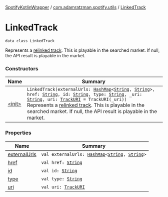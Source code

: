 [SpotifyKotlinWrapper](../../index.md) / [com.adamratzman.spotify.utils](../index.md) / [LinkedTrack](./index.md)

# LinkedTrack

`data class LinkedTrack`

Represents a [relinked track](https://github.com/adamint/spotify-web-api-kotlin/blob/master/README.md#track-relinking). This is playable in the
searched market. If null, the API result is playable in the market.

### Constructors

| Name | Summary |
|---|---|
| [&lt;init&gt;](-init-.md) | `LinkedTrack(externalUrls: `[`HashMap`](https://kotlinlang.org/api/latest/jvm/stdlib/kotlin.collections/-hash-map/index.html)`<`[`String`](https://kotlinlang.org/api/latest/jvm/stdlib/kotlin/-string/index.html)`, `[`String`](https://kotlinlang.org/api/latest/jvm/stdlib/kotlin/-string/index.html)`>, href: `[`String`](https://kotlinlang.org/api/latest/jvm/stdlib/kotlin/-string/index.html)`, id: `[`String`](https://kotlinlang.org/api/latest/jvm/stdlib/kotlin/-string/index.html)`, type: `[`String`](https://kotlinlang.org/api/latest/jvm/stdlib/kotlin/-string/index.html)`, _uri: `[`String`](https://kotlinlang.org/api/latest/jvm/stdlib/kotlin/-string/index.html)`, uri: `[`TrackURI`](../-track-u-r-i/index.md)` = TrackURI(_uri))`<br>Represents a [relinked track](https://github.com/adamint/spotify-web-api-kotlin/blob/master/README.md#track-relinking). This is playable in the searched market. If null, the API result is playable in the market. |

### Properties

| Name | Summary |
|---|---|
| [externalUrls](external-urls.md) | `val externalUrls: `[`HashMap`](https://kotlinlang.org/api/latest/jvm/stdlib/kotlin.collections/-hash-map/index.html)`<`[`String`](https://kotlinlang.org/api/latest/jvm/stdlib/kotlin/-string/index.html)`, `[`String`](https://kotlinlang.org/api/latest/jvm/stdlib/kotlin/-string/index.html)`>` |
| [href](href.md) | `val href: `[`String`](https://kotlinlang.org/api/latest/jvm/stdlib/kotlin/-string/index.html) |
| [id](id.md) | `val id: `[`String`](https://kotlinlang.org/api/latest/jvm/stdlib/kotlin/-string/index.html) |
| [type](type.md) | `val type: `[`String`](https://kotlinlang.org/api/latest/jvm/stdlib/kotlin/-string/index.html) |
| [uri](uri.md) | `val uri: `[`TrackURI`](../-track-u-r-i/index.md) |
